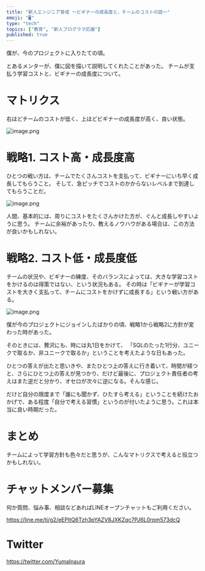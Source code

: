 ```yaml
---
title: "新人エンジニア育成 〜ビギナーの成長度と、チームのコストの話〜"
emoji: "🖥"
type: "tech"
topics: ["教育", "新人プログラマ応援"]
published: true
---
```


僕が、今のプロジェクトに入りたての頃。

とあるメンターが、僕に図を描いて説明してくれたことがあった。
チームが支払う学習コストと、ビギナーの成長度について。

# マトリクス

右ほどチームのコストが低く、上ほどビギナーの成長度が高く、良い状態。

![image.png](https://qiita-image-store.s3.amazonaws.com/0/89618/d2a7bfb5-6325-91ec-31e5-d0c3f78033ab.png)


# 戦略1. コスト高・成長度高

ひとつの戦い方は、チームでたくさんコストを支払って、ビギナーにいち早く成長してもらうこと。
そして、急ピッチでコストのかからないレベルまで到達してもらうことだ。


![image.png](https://qiita-image-store.s3.amazonaws.com/0/89618/d1917536-97f7-a952-a27e-9ff1aab99cac.png)

人間、基本的には、周りにコストをたくさんかけた方が、ぐんと成長しやすいように思う。
チームに余裕があったり、教えるノウハウがある場合は、この方法が良いかもしれない。


# 戦略2. コスト低・成長度低

チームの状況や、ビギナーの練度、そのバランスによっては、大きな学習コストをかけるのは得策ではない、という状況もある。
その時は「ビギナーが学習コストを大きく支払って、チームにコストをかけずに成長する」という戦い方がある。

![image.png](https://qiita-image-store.s3.amazonaws.com/0/89618/2ebbbd30-37c0-cd07-8cb3-58937a2f3207.png)

僕が今のプロジェクトにジョインしたばかりの頃、戦略1から戦略2に方針が変わった時があった。

そのときには、贅沢にも、時には丸1日をかけて、
「SQLのたった1行分、ユニークで取るか、非ユニークで取るか」ということを考えたような日もあった。

ひとつの答えが出たと思いきや、またひとつ上の答えに行き着いて、時間が経つと、さらにひとつ上の答えが見つかり、だけど最後に、プロジェクト責任者の考えはまた逆だと分かり、オセロが次々に逆になる。そんな感じ。

だけど自分の限度まで「誰にも聞かず、ひたすら考える」ということを続けたおかげで、ある程度「自分で考える習慣」というのが付いたように思う。これは本当に良い時期だった。

# まとめ

チームによって学習方針も色々だと思うが、こんなマトリクスで考えると役立つかもしれない。








<!-- Update From Qiita API -->

# チャットメンバー募集


何か質問、悩み事、相談などあればLINEオープンチャットもご利用ください。

https://line.me/ti/g2/eEPltQ6Tzh3pYAZV8JXKZqc7PJ6L0rpm573dcQ





# Twitter


https://twitter.com/YumaInaura


<!-- Update From Qiita API -->


